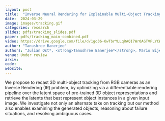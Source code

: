 ```yaml
---
layout: post
title:  "Inverse Neural Rendering for Explainable Multi-Object Tracking"
date:  2024-03-29
image: images/tracking.gif
categories: research
slides: pdfs/tracking_slides.pdf
paper: pdfs/tracking_main-combined.pdf
video: https://drive.google.com/file/d/1go36-0wTbrYLLqRAQI7Wr0AGTVPLYCWk/view?usp=drive_link
author: "Tanushree Banerjee"
authors: "Julian Ost*, <strong>Tanushree Banerjee*</strong>, Mario Bijelic, Yuval Bahat, Felix Heide"
venue: Under review
arxiv: 
code: 
website: 
---
```

We propose to recast 3D multi-object tracking from RGB cameras as an Inverse Rendering (IR) problem, by optimizing via a differentiable rendering pipeline over the latent space of pre-trained 3D object representations and retrieve the latents that best represent object instances in a given input image. We investigate not only an alternate take on tracking but our method also enables examining the generated objects, reasoning about failure situations, and resolving ambiguous cases.

